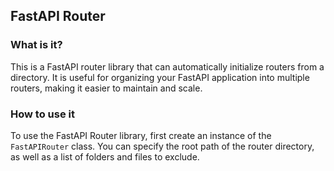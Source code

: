 ## FastAPI Router

### What is it?

This is a FastAPI router library that can automatically initialize routers from a directory. It is useful for organizing your FastAPI application into multiple routers, making it easier to maintain and scale.

### How to use it

To use the FastAPI Router library, first create an instance of the `FastAPIRouter` class. You can specify the root path of the router directory, as well as a list of folders and files to exclude.


